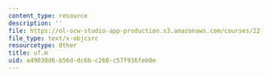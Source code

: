 ```yaml
---
content_type: resource
description: ''
file: https://ol-ocw-studio-app-production.s3.amazonaws.com/courses/22-312-engineering-of-nuclear-reactors-fall-2015/a49030d6b56ddc6bc260c57f916feb0e_uf.m
file_type: text/x-objcsrc
resourcetype: Other
title: uf.m
uid: a49030d6-b56d-dc6b-c260-c57f916feb0e
---
```

